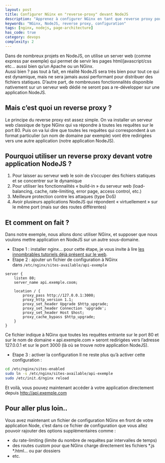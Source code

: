 ```yaml
---
layout: post
title: Configurer NGinx en "reverse-proxy" devant NodeJS
description: "Apprenez à configurer NGinx en tant que reverse proxy pour une application NodeJS."
keywords: "NGinx, NodeJS, reverse proxy, configuration"
tags: [nginx, nodejs, page-architecture]
has_code: true
category: devops
complexity: 2
---
```

Dans de nombreux projets en NodeJS, on utilise un server web (comme express par exemple) qui permet de servir les pages html/javascript/css etc… aussi bien qu’un Apache ou un NGinx.  
Aussi bien ? pas tout à fait, en réalité NodeJS sera très bien pour tout ce qui est dynamique, mais ne sera jamais aussi performant pour distribuer des fichiers statiques. D’autre part, de nombreuses fonctionnalités disponible nativement sur un serveur web dédié ne seront pas a re-développer sur une application NodeJS.  
  
## Mais c’est quoi un reverse proxy ?
Le principe du reverse proxy est assez simple. On va installer un serveur web classique de type NGinx qui va répondre à toutes les requêtes sur le port 80. Puis on va lui dire que toutes les requêtes qui correspondent à un format particulier (un nom de domaine par exemple) vont être redirigées vers une autre application (notre application NodeJS).  

## Pourquoi utiliser un reverse proxy devant votre application NodeJS ?
1.  Pour laisser au serveur web le soin de s’occuper des fichiers statiques et se concentrer sur le dynamique
2.  Pour utiliser les fonctionnalités « build-in » du serveur web (load-balancing, cache, rate-limiting, error page, access control, etc.)
3.  Meilleure protection contre les attaques (type DoS)
4.  Avoir plusieurs applications NodeJS qui répondent « virtuellement » sur le même port (mais sur des routes différentes)

## Et comment on fait ?
Dans notre exemple, nous allons donc utiliser NGinx, et supposer que nous voulons mettre application en NodeJS sur un autre sous-domaine.  
- Etape 1 : installer nginx… pour cette étape, je vous invite à lire [les innombrables tutoriels déjà présent sur le web](https://duckduckgo.com/?q=installation+de+nginx).  
- Etape 2 : ajouter un fichier de configuration à NGinx dans `/etc/nginx/sites-available/api-exemple`

```
server {
	listen 80;
	server_name api.exemple.coom;

	location / {
		proxy_pass http://127.0.0.1:3000;
		proxy_http_version 1.1;
		proxy_set_header Upgrade $http_upgrade;
		proxy_set_header Connection 'upgrade';
		proxy_set_header Host $host;
		proxy_cache_bypass $http_upgrade;
	}
}
```

Ce fichier indique à NGinx que toutes les requêtes entrante sur le port 80 et sur le nom de domaine « api.exemple.com » seront redirigées vers l’adresse 127.0.0.1 et sur le port 3000 (là où se trouve notre application NodeJS).  
- Etape 3 : activer la configuration
Il ne reste plus qu’à activer cette configuration :

```bash
cd /etc/nginx/sites-enabled
sudo ln -s /etc/nginx/sites-available/api-exemple
sudo /etc/init.d/nginx reload
```

Et voilà, vous pouvez maintenant accéder à votre application directement depuis http://api.exemple.com  
## Pour aller plus loin..
Vous avez maintenant un fichier de configuration NGinx en front de votre application Node, c’est dans ce fichier de configuration que vous allez pouvoir rajouter des options supplémentaires comme :

-   du rate-limiting (limite du nombre de requêtes par intervalles de temps)
-   des routes custom pour que NGinx charge directement les fichiers *.js *.html… ou par dossiers
-   etc.
